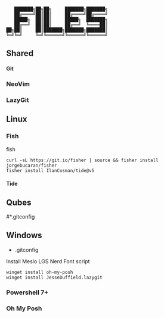 ```
   ███████╗██╗██╗     ███████╗███████╗
   ██╔════╝██║██║     ██╔════╝██╔════╝
   █████╗  ██║██║     █████╗  ███████╗
   ██╔══╝  ██║██║     ██╔══╝  ╚════██║
██╗██║     ██║███████╗███████╗███████║
╚═╝╚═╝     ╚═╝╚══════╝╚══════╝╚══════╝
```

## Shared


#### Git

### NeoVim

### LazyGit

## Linux

### Fish

fish

```
curl -sL https://git.io/fisher | source && fisher install jorgebucaran/fisher
fisher install IlanCosman/tide@v5
```

#### Tide

## Qubes

#*.gitconfig

## Windows

* .gitconfig

Install Meslo LGS Nerd Font script

```
winget install oh-my-posh
winget install JesseDuffield.lazygit
```

### Powershell 7+

### Oh My Posh
